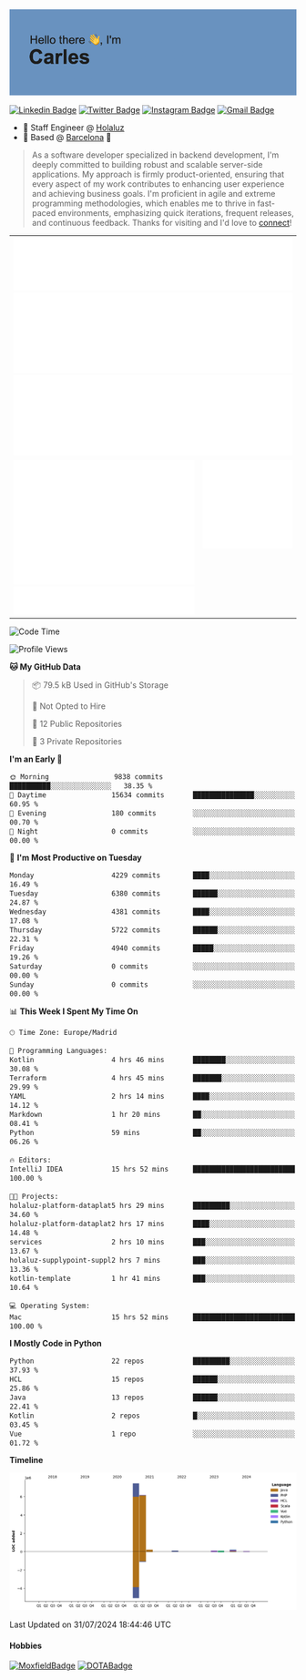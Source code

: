 <img src="header.png" alt="header">

[![Linkedin Badge](https://img.shields.io/badge/-cdespona-blue?style=flat&logo=Linkedin&logoColor=white&link=https://www.linkedin.com/in/carles-david-espona-casas-56219b11/)](https://www.linkedin.com/in/carles-david-espona-casas-56219b11/)
[![Twitter Badge](https://img.shields.io/badge/-@__cdespona-1ca0f1?style=flat&labelColor=1ca0f1&logo=twitter&logoColor=white&link=https://twitter.com/CDEspona)](https://twitter.com/CDEspona)
[![Instagram Badge](https://img.shields.io/badge/-@__cdespona-purple?style=flat&logo=instagram&logoColor=white&link=https://www.instagram.com/cdespona/)](https://www.instagram.com/cdespona/)
[![Gmail Badge](https://img.shields.io/badge/-cdespona-c14438?style=flat&logo=Gmail&logoColor=white&link=mailto:cdespona@gmail.com)](mailto:cdespona@gmail.com)

* 🔭 Staff Engineer @ [Holaluz](https://holaluz.com)
* 🏡 Based @ [Barcelona](https://www.google.es/maps/place/Barcelona) 💜

> As a software developer specialized in backend development, I'm deeply committed to building robust and scalable server-side applications. My approach is firmly product-oriented, ensuring that every aspect of my work contributes to enhancing user experience and achieving business goals. I'm proficient in agile and extreme programming methodologies, which enables me to thrive in fast-paced environments, emphasizing quick iterations, frequent releases, and continuous feedback. Thanks for visiting and I'd love to [connect](https://www.linkedin.com/in/carles-david-espona-casas-56219b11/)!

<table style="border-collapse: collapse; border: none;"> 
  <tbody>
  <tr style="border: none;">
    <td colspan="2" style="border: none; vertical-align: top;">
      <img src="summary.svg" alt="summary">
      <img src="activity-community.svg" alt="act-comm">
      <img src="repositories.svg" alt="repo">
    </td>
  </tr>
  <tr>
    <td style="border: none; vertical-align: top;">
      <img src="metrics.plugin.isocalendar.fullyear.svg" alt="calendar">
      <img src="topics.svg" alt="topics">
    </td>
    <td style="border: none; vertical-align: top;">
      <img src="achievements.svg" alt="achievements">
    </td>
  </tr>
  </tbody>
</table>

<!--START_SECTION:waka-->
![Code Time](http://img.shields.io/badge/Code%20Time-87%20hrs%2027%20mins-blue)

![Profile Views](http://img.shields.io/badge/Profile%20Views-0-blue)

**🐱 My GitHub Data** 

> 📦 79.5 kB Used in GitHub's Storage 
 > 
> 🚫 Not Opted to Hire
 > 
> 📜 12 Public Repositories 
 > 
> 🔑 3 Private Repositories 
 > 
**I'm an Early 🐤** 

```text
🌞 Morning                9838 commits        ██████████░░░░░░░░░░░░░░░   38.35 % 
🌆 Daytime                15634 commits       ███████████████░░░░░░░░░░   60.95 % 
🌃 Evening                180 commits         ░░░░░░░░░░░░░░░░░░░░░░░░░   00.70 % 
🌙 Night                  0 commits           ░░░░░░░░░░░░░░░░░░░░░░░░░   00.00 % 
```
📅 **I'm Most Productive on Tuesday** 

```text
Monday                   4229 commits        ████░░░░░░░░░░░░░░░░░░░░░   16.49 % 
Tuesday                  6380 commits        ██████░░░░░░░░░░░░░░░░░░░   24.87 % 
Wednesday                4381 commits        ████░░░░░░░░░░░░░░░░░░░░░   17.08 % 
Thursday                 5722 commits        ██████░░░░░░░░░░░░░░░░░░░   22.31 % 
Friday                   4940 commits        █████░░░░░░░░░░░░░░░░░░░░   19.26 % 
Saturday                 0 commits           ░░░░░░░░░░░░░░░░░░░░░░░░░   00.00 % 
Sunday                   0 commits           ░░░░░░░░░░░░░░░░░░░░░░░░░   00.00 % 
```


📊 **This Week I Spent My Time On** 

```text
🕑︎ Time Zone: Europe/Madrid

💬 Programming Languages: 
Kotlin                   4 hrs 46 mins       ████████░░░░░░░░░░░░░░░░░   30.08 % 
Terraform                4 hrs 45 mins       ███████░░░░░░░░░░░░░░░░░░   29.99 % 
YAML                     2 hrs 14 mins       ████░░░░░░░░░░░░░░░░░░░░░   14.12 % 
Markdown                 1 hr 20 mins        ██░░░░░░░░░░░░░░░░░░░░░░░   08.41 % 
Python                   59 mins             ██░░░░░░░░░░░░░░░░░░░░░░░   06.26 % 

🔥 Editors: 
IntelliJ IDEA            15 hrs 52 mins      █████████████████████████   100.00 % 

🐱‍💻 Projects: 
holaluz-platform-dataplat5 hrs 29 mins       █████████░░░░░░░░░░░░░░░░   34.60 % 
holaluz-platform-dataplat2 hrs 17 mins       ████░░░░░░░░░░░░░░░░░░░░░   14.48 % 
services                 2 hrs 10 mins       ███░░░░░░░░░░░░░░░░░░░░░░   13.67 % 
holaluz-supplypoint-suppl2 hrs 7 mins        ███░░░░░░░░░░░░░░░░░░░░░░   13.36 % 
kotlin-template          1 hr 41 mins        ███░░░░░░░░░░░░░░░░░░░░░░   10.64 % 

💻 Operating System: 
Mac                      15 hrs 52 mins      █████████████████████████   100.00 % 
```

**I Mostly Code in Python** 

```text
Python                   22 repos            █████████░░░░░░░░░░░░░░░░   37.93 % 
HCL                      15 repos            ██████░░░░░░░░░░░░░░░░░░░   25.86 % 
Java                     13 repos            ██████░░░░░░░░░░░░░░░░░░░   22.41 % 
Kotlin                   2 repos             █░░░░░░░░░░░░░░░░░░░░░░░░   03.45 % 
Vue                      1 repo              ░░░░░░░░░░░░░░░░░░░░░░░░░   01.72 % 
```



**Timeline**

![Lines of Code chart](https://raw.githubusercontent.com/cdespona/cdespona/main/assets/bar_graph.png)


 Last Updated on 31/07/2024 18:44:46 UTC
<!--END_SECTION:waka-->

#### Hobbies
[![MoxfieldBadge](https://img.shields.io/badge/MTG%20Commander-Cdespona-8A2BE2)](https://www.moxfield.com/users/Cdespona)
[![DOTABadge](https://img.shields.io/badge/DOTA2-GRV-red)](https://es.dotabuff.com/players/63807915)
